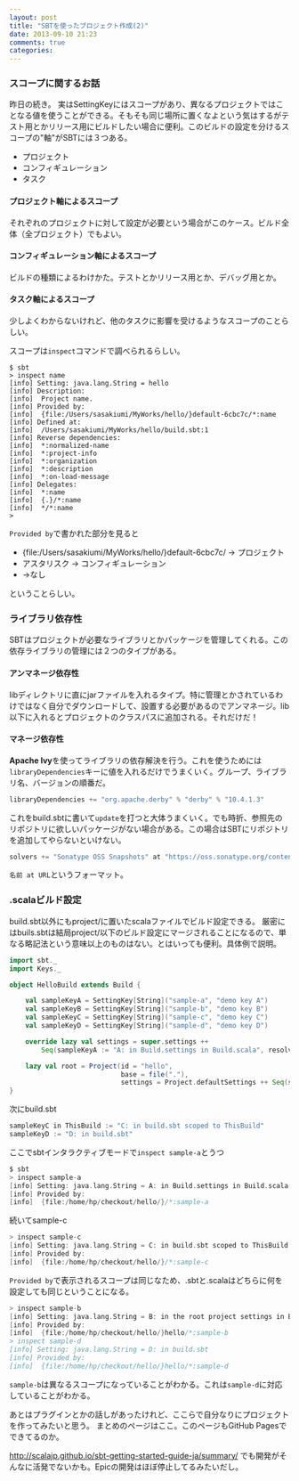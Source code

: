 ```yaml
---
layout: post
title: "SBTを使ったプロジェクト作成(2)"
date: 2013-09-10 21:23
comments: true
categories: 
---
```


### スコープに関するお話
昨日の続き。
実はSettingKeyにはスコープがあり、異なるプロジェクトではことなる値を使うことができる。そもそも同じ場所に置くなよという気はするがテスト用とかリリース用にビルドしたい場合に便利。このビルドの設定を分けるスコープの"軸"がSBTには３つある。

* プロジェクト
* コンフィギュレーション
* タスク

#### プロジェクト軸によるスコープ
それぞれのプロジェクトに対して設定が必要という場合がこのケース。ビルド全体（全プロジェクト）でもよい。

#### コンフィギュレーション軸によるスコープ
ビルドの種類によるわけかた。テストとかリリース用とか、デバッグ用とか。

#### タスク軸によるスコープ
少しよくわからないけれど、他のタスクに影響を受けるようなスコープのことらしい。

スコープは`inspect`コマンドで調べられるらしい。

```
$ sbt
> inspect name
[info] Setting: java.lang.String = hello
[info] Description:
[info]  Project name.
[info] Provided by:
[info]  {file:/Users/sasakiumi/MyWorks/hello/}default-6cbc7c/*:name
[info] Defined at:
[info]  /Users/sasakiumi/MyWorks/hello/build.sbt:1
[info] Reverse dependencies:
[info]  *:normalized-name
[info]  *:project-info
[info]  *:organization
[info]  *:description
[info]  *:on-load-message
[info] Delegates:
[info]  *:name
[info]  {.}/*:name
[info]  */*:name
>
```

`Provided by`で書かれた部分を見ると

* {file:/Users/sasakiumi/MyWorks/hello/}default-6cbc7c/ → プロジェクト
* アスタリスク → コンフィギュレーション
* →なし

ということらしい。

### ライブラリ依存性
SBTはプロジェクトが必要なライブラリとかパッケージを管理してくれる。この依存ライブラリの管理には２つのタイプがある。

#### アンマネージ依存性
libディレクトリに直にjarファイルを入れるタイプ。特に管理とかされているわけではなく自分でダウンロードして、設置する必要があるのでアンマネージ。lib以下に入れるとプロジェクトのクラスパスに追加される。それだけだ！

#### マネージ依存性
**Apache Ivy**を使ってライブラリの依存解決を行う。これを使うためには`libraryDependencies`キーに値を入れるだけでうまくいく。グループ、ライブラリ名、バージョンの順番だ。

``` scala
libraryDependencies += "org.apache.derby" % "derby" % "10.4.1.3"
```

これをbuild.sbtに書いて`update`を打つと大体うまくいく。でも時折、参照先のリポジトリに欲しいパッケージがない場合がある。この場合はSBTにリポジトリを追加してやらないといけない。

``` scala
solvers += "Sonatype OSS Snapshots" at "https://oss.sonatype.org/content/repositories/snapshots"
```
`名前 at URL`というフォーマット。

### .scalaビルド設定
build.sbt以外にもproject/に置いたscalaファイルでビルド設定できる。
厳密にはbuils.sbtは結局project/以下のビルド設定にマージされることになるので、単なる略記法という意味以上のものはない。とはいっても便利。具体例で説明。

``` scala project/Build.scala
import sbt._
import Keys._

object HelloBuild extends Build {

    val sampleKeyA = SettingKey[String]("sample-a", "demo key A")
    val sampleKeyB = SettingKey[String]("sample-b", "demo key B")
    val sampleKeyC = SettingKey[String]("sample-c", "demo key C")
    val sampleKeyD = SettingKey[String]("sample-d", "demo key D")

    override lazy val settings = super.settings ++
        Seq(sampleKeyA := "A: in Build.settings in Build.scala", resolvers := Seq())

    lazy val root = Project(id = "hello",
                            base = file("."),
                            settings = Project.defaultSettings ++ Seq(sampleKeyB := "B: in the root project settings in Build.scala"))
}
```

次にbuild.sbt

``` scala build.sbt
sampleKeyC in ThisBuild := "C: in build.sbt scoped to ThisBuild"
sampleKeyD := "D: in build.sbt"
```

ここでsbtインタラクティブモードで`inspect sample-a`とうつ

``` scala bash
$ sbt
> inspect sample-a
[info] Setting: java.lang.String = A: in Build.settings in Build.scala
[info] Provided by:
[info]  {file:/home/hp/checkout/hello/}/*:sample-a
```
続いてsample-c

``` scala bash
> inspect sample-c
[info] Setting: java.lang.String = C: in build.sbt scoped to ThisBuild
[info] Provided by:
[info]  {file:/home/hp/checkout/hello/}/*:sample-c
```

`Provided by`で表示されるスコープは同じなため、.sbtと.scalaはどちらに何を設定しても同じということになる。

``` scala bash
> inspect sample-b
[info] Setting: java.lang.String = B: in the root project settings in Build.scala
[info] Provided by:
[info]  {file:/home/hp/checkout/hello/}hello/*:sample-b
> inspect sample-d
[info] Setting: java.lang.String = D: in build.sbt
[info] Provided by:
[info]  {file:/home/hp/checkout/hello/}hello/*:sample-d
```

`sample-b`は異なるスコープになっていることがわかる。これは`sample-d`に対応していることがわかる。

あとはプラグインとかの話しがあったけれど、ここらで自分なりにプロジェクトを作ってみたいと思う。
まとめのページはここ。このページもGitHub Pagesでできてるのか。

http://scalajp.github.io/sbt-getting-started-guide-ja/summary/
でも開発がそんなに活発でないかも。Epicの開発はほぼ停止してるみたいだし。
